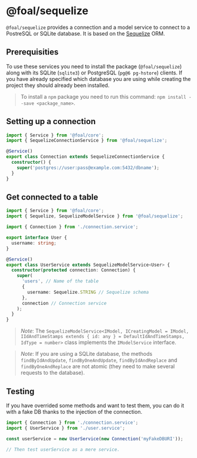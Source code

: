 # @foal/sequelize

`@foal/sequelize` provides a connection and a model service to connect to a PostreSQL<!-- or MySQL--> or SQLite database. It is based on the [Sequelize](http://docs.sequelizejs.com/) ORM.

## Prerequisities

To use these services you need to install the package (`@foal/sequelize`) along with its SQLite (`sqlite3`) or <!--MySQL (`mysql2`) or -->PostgreSQL (`pg@6 pg-hstore`) clients. If you have already specified which database you are using while creating the project they should already been installed.

> To install a `npm` package you need to run this command: `npm install --save <package_name>`.

## Setting up a connection

```typescript
import { Service } from '@foal/core';
import { SequelizeConnectionService } from '@foal/sequelize';

@Service()
export class Connection extends SequelizeConnectionService {
  constructor() {
    super('postgres://user:pass@example.com:5432/dbname');
  }
}
```

## Get connected to a table

```typescript
import { Service } from '@foal/core';
import { Sequelize, SequelizeModelService } from '@foal/sequelize';

import { Connection } from './connection.service';

export interface User {
  username: string;
}

@Service()
export class UserService extends SequelizeModelService<User> {
  constructor(protected connection: Connection) {
    super(
      'users', // Name of the table
      {
        username: Sequelize.STRING // Sequelize schema
      },
      connection // Connection service
    );
  }
}
```

> *Note*: The `SequelizeModelService<IModel, ICreatingModel = IModel, IIdAndTimeStamps extends { id: any } = DefaultIdAndTimeStamps, IdType = number>` class implements the `IModelService` interface.

> *Note*: If you are using a SQLite database, the methods `findByIdAndUpdate`, `findByOneAndUpdate`, `findByIdAndReplace` and `findByOneAndReplace` are not atomic (they need to make several requests to the database).

## Testing

If you have overrided some methods and want to test them, you can do it with a fake DB thanks to the injection of the connection.

```typescript
import { Connection } from './connection.service';
import { UserService } from './user.service';

const userService = new UserService(new Connection('myFakeDBURI'));

// Then test userService as a mere service.
```